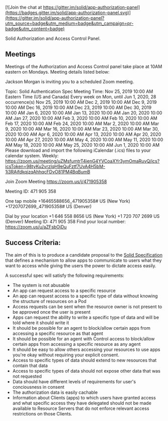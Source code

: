 
[![Join the chat at https://gitter.im/solid/app-authorization-panel](https://badges.gitter.im/solid/app-authorization-panel.svg)](https://gitter.im/solid/app-authorization-panel?utm_source=badge&utm_medium=badge&utm_campaign=pr-badge&utm_content=badge)

Solid Authorization and Access Control Panel.

## Meetings

Meetings of the Authorization and Access Control panel take place at 10AM eastern on Mondays. Meeting details listed below:

Jackson Morgan is inviting you to a scheduled Zoom meeting.

Topic: Solid Authentication Spec Meeting
Time: Nov 25, 2019 10:00 AM Eastern Time (US and Canada)
        Every week on Mon, until Jun 1, 2020, 28 occurrence(s)
        Nov 25, 2019 10:00 AM
        Dec 2, 2019 10:00 AM
        Dec 9, 2019 10:00 AM
        Dec 16, 2019 10:00 AM
        Dec 23, 2019 10:00 AM
        Dec 30, 2019 10:00 AM
        Jan 6, 2020 10:00 AM
        Jan 13, 2020 10:00 AM
        Jan 20, 2020 10:00 AM
        Jan 27, 2020 10:00 AM
        Feb 3, 2020 10:00 AM
        Feb 10, 2020 10:00 AM
        Feb 17, 2020 10:00 AM
        Feb 24, 2020 10:00 AM
        Mar 2, 2020 10:00 AM
        Mar 9, 2020 10:00 AM
        Mar 16, 2020 10:00 AM
        Mar 23, 2020 10:00 AM
        Mar 30, 2020 10:00 AM
        Apr 6, 2020 10:00 AM
        Apr 13, 2020 10:00 AM
        Apr 20, 2020 10:00 AM
        Apr 27, 2020 10:00 AM
        May 4, 2020 10:00 AM
        May 11, 2020 10:00 AM
        May 18, 2020 10:00 AM
        May 25, 2020 10:00 AM
        Jun 1, 2020 10:00 AM
Please download and import the following iCalendar (.ics) files to your calendar system.
Weekly: https://zoom.us/meeting/uZMsfumtrT4ienG4YVCoaXYr3ymOmaRuvQ/ics?icsToken=98tyKu2vrzIqH9eQuFztf7UvA4H5bM-1i3RAjfdkqjzqAhhqcFDvO81PM4BqBumB

Join Zoom Meeting
https://zoom.us/j/471905358

Meeting ID: 471 905 358

One tap mobile
+16465588656,,471905358# US (New York)
+17207072699,,471905358# US (Denver)

Dial by your location
        +1 646 558 8656 US (New York)
        +1 720 707 2699 US (Denver)
Meeting ID: 471 905 358
Find your local number: https://zoom.us/u/aZFsbOjDu


## Success Criteria:

The aim of this is to produce a candidate proposal to the [Solid Specification](https://github.com/solid/specification) that defines a mechanism to allow apps to communicate to users what they want to access while giving the users the power to dictate access easily.

A successful spec will satisfy the following requirements:
 - The system is not abusable
 - An app can request access to a specific resource
 - An app can request access to a specific type of data without knowing the structure of resources on a Pod
 - Access requests can be sent when the resource owner is not present to be approved once the user is present
 - Apps can request the ability to write a specific type of data and will be told where it should write it
 - It should be possible for an agent to block/allow certain apps from accessing a specific resource as that agent
 - It should be possible for an agent with Control access to block/allow certain apps from accessing a specific resource as any agent
 - It should be easy to allow others accessing your resources to use apps you're okay without requiring your explicit consent.
 - Access to specific types of data should extend to new resources that contain that data
 - Access to specific types of data should not expose other data that was not requested
 - Data should have different levels of requirements for user's conciousness in consent
 - The authorization data is easily cachable
 - Information about Clients (apps) to which users have granted access and what specific access they have delegated should not be made available to Resource Servers that do not enforce relevant access restrictions on those Clients.

